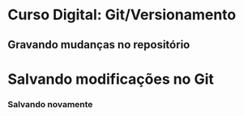 # Curso Digital: Git/Versionamento
## Gravando mudanças no repositório

# Salvando modificações no Git
### Salvando novamente